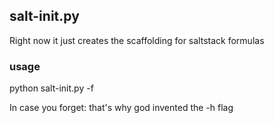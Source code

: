 ## salt-init.py

Right now it just creates the scaffolding for saltstack formulas

### usage

python salt-init.py -f <Formula Name>

In case you forget: that's why god invented the -h flag
